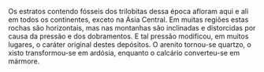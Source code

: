 ﻿Os estratos contendo fósseis dos trilobitas dessa época afloram aqui e ali em todos os continentes, exceto na Ásia Central. Em muitas regiões estas rochas são horizontais, mas nas montanhas são inclinadas e distorcidas por causa da pressão e dos dobramentos. E tal pressão modificou, em muitos lugares, o caráter original destes depósitos. O arenito tornou-se quartzo, o xisto transformou-se em ardósia, enquanto o calcário converteu-se em mármore.